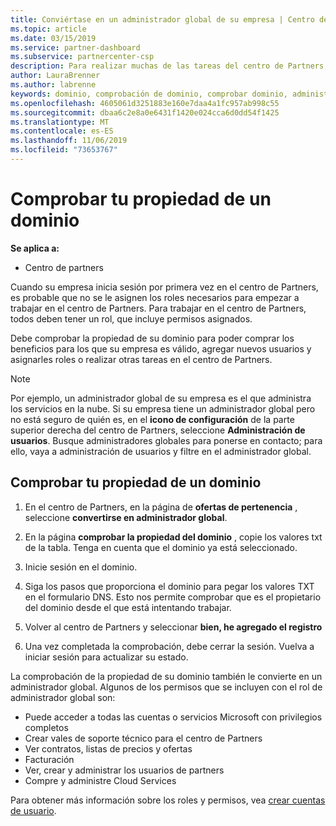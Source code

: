 ```yaml
---
title: Conviértase en un administrador global de su empresa | Centro de Partners
ms.topic: article
ms.date: 03/15/2019
ms.service: partner-dashboard
ms.subservice: partnercenter-csp
description: Para realizar muchas de las tareas del centro de Partners, primero debe comprobar la propiedad de su dominio. Muchas tareas del centro de Partners requieren un administrador global. Si su empresa todavía no tiene una, puede convertirse en una.
author: LauraBrenner
ms.author: labrenne
keywords: dominio, comprobación de dominio, comprobar dominio, administrador global, roles de usuario, permisos
ms.openlocfilehash: 4605061d3251883e160e7daa4a1fc957ab998c55
ms.sourcegitcommit: dbaa6c2e8a0e6431f1420e024cca6d0dd54f1425
ms.translationtype: MT
ms.contentlocale: es-ES
ms.lasthandoff: 11/06/2019
ms.locfileid: "73653767"
---
```

# <a name="verify-your-domain-ownership"></a>Comprobar tu propiedad de un dominio

**Se aplica a:**

- Centro de partners

Cuando su empresa inicia sesión por primera vez en el centro de Partners, es probable que no se le asignen los roles necesarios para empezar a trabajar en el centro de Partners. Para trabajar en el centro de Partners, todos deben tener un rol, que incluye permisos asignados.  

Debe comprobar la propiedad de su dominio para poder comprar los beneficios para los que su empresa es válido, agregar nuevos usuarios y asignarles roles o realizar otras tareas en el centro de Partners. 

>[!Note]
>Por ejemplo, un administrador global de su empresa es el que administra los servicios en la nube. Si su empresa tiene un administrador global pero no está seguro de quién es, en el **icono de configuración** de la parte superior derecha del centro de Partners, seleccione **Administración de usuarios**. Busque administradores globales para ponerse en contacto; para ello, vaya a administración de usuarios y filtre en el administrador global.

## <a name="verify-your-domain-ownership"></a>Comprobar tu propiedad de un dominio

1. En el centro de Partners, en la página de **ofertas de pertenencia** , seleccione **convertirse en administrador global**. 

2. En la página **comprobar la propiedad del dominio** , copie los valores txt de la tabla. Tenga en cuenta que el dominio ya está seleccionado.

3. Inicie sesión en el dominio. 

4. Siga los pasos que proporciona el dominio para pegar los valores TXT en el formulario DNS.  Esto nos permite comprobar que es el propietario del dominio desde el que está intentando trabajar.

5. Volver al centro de Partners y seleccionar **bien, he agregado el registro**

6. Una vez completada la comprobación, debe cerrar la sesión. Vuelva a iniciar sesión para actualizar su estado. 

La comprobación de la propiedad de su dominio también le convierte en un administrador global. Algunos de los permisos que se incluyen con el rol de administrador global son:

- Puede acceder a todas las cuentas o servicios Microsoft con privilegios completos 
- Crear vales de soporte técnico para el centro de Partners
- Ver contratos, listas de precios y ofertas
- Facturación
- Ver, crear y administrar los usuarios de partners
- Compre y administre Cloud Services

Para obtener más información sobre los roles y permisos, vea [crear cuentas de usuario](create-user-accounts-and-set-permissions.md). 